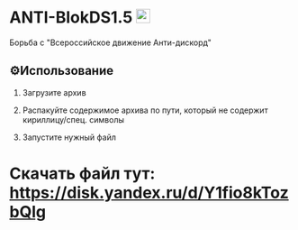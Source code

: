 # ANTI-BlokDS1.5 <img src="https://cdn-icons-png.flaticon.com/128/5968/5968756.png" height=25 />
Борьба с "Всероссийское движение Анти-дискорд"

## ⚙️Использование

1. Загрузите архив 

2. Распакуйте содержимое архива по пути, который не содержит кириллицу/спец. символы

3. Запустите нужный файл

# Скачать файл тут: https://disk.yandex.ru/d/Y1fio8kTozbQlg
